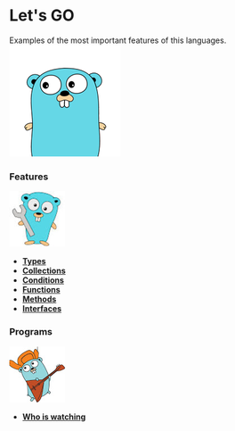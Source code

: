  # Let's GO  
 Examples of the most important features of this languages.
![My image](img/gopher-main.png)    

### Features
![My image](img/features.jpg)    

* **[Types](features/src/politrons/Types_test.go)**
* **[Collections](features/src/politrons/Collections_test.go)**
* **[Conditions](features/src/politrons/Conditions_test.go)**
* **[Functions](features/src/politrons/Functions_test.go)** 
* **[Methods](features/src/politrons/Methods_test.go)**
* **[Interfaces](features/src/politrons/Interfaces_test.go)**

### Programs
![My image](img/programs.jpg)    

* **[Who is watching](https://github.com/politrons/Who-is-watching)**